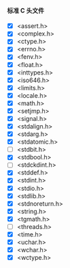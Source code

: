 #### 标准 C 头文件

- [x] <assert.h>
- [x] <complex.h>
- [x] <ctype.h>
- [x] <errno.h>
- [x] <fenv.h>
- [x] <float.h>
- [x] <inttypes.h>
- [x] <iso646.h>
- [x] <limits.h>
- [x] <locale.h>
- [x] <math.h>
- [x] <setjmp.h>
- [x] <signal.h>
- [x] <stdalign.h>
- [x] <stdarg.h>
- [x] <stdatomic.h>
- [ ] <stdbit.h>
- [x] <stdbool.h>
- [ ] <stdckdint.h>
- [x] <stddef.h>
- [x] <stdint.h>
- [x] <stdio.h>
- [x] <stdlib.h>
- [x] <stdnoreturn.h>
- [x] <string.h>
- [x] <tgmath.h>
- [ ] <threads.h>
- [x] <time.h>
- [x] <uchar.h>
- [x] <wchar.h>
- [x] <wctype.h>